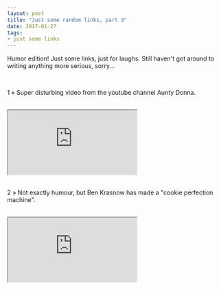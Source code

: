 ```yaml
---
layout: post
title: "Just some random links, part 3"
date: 2017-01-27
tags: 
- just some links
---
```


<p>Humor edition! Just some links, just for laughs. Still haven't got around to writing anything more serious, sorry...</p>
<br>
<div class="numbering"><p>1 » Super disturbing video from the youtube channel Aunty Donna.</p></div>
<br>
<div class="embed-responsive embed-responsive-16by9">
  <iframe class="embed-responsive-item" src="https://www.youtube-nocookie.com/embed/CS8Bc_-Bws4" allowfullscreen></iframe>
</div>
<br>
<div class="numbering"><p>2 » Not exactly humour, but Ben Krasnow has made a "cookie perfection machine".</p></div>
<br>
<div class="embed-responsive embed-responsive-16by9">
  <iframe class="embed-responsive-item" src="https://www.youtube.com/watch?v=8YEdHjGMeho" allowfullscreen></iframe>
</div>
<br>
